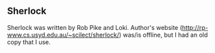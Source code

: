 

## Sherlock

Sherlock was written by Rob Pike and Loki.
Author's website (http://rp-www.cs.usyd.edu.au/~scilect/sherlock/) was/is offline, but I had an old copy that I use.

